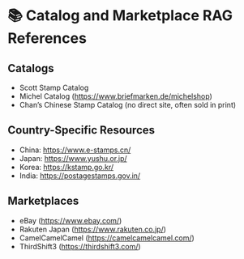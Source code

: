 # 📚 Catalog and Marketplace RAG References

## Catalogs
- Scott Stamp Catalog
- Michel Catalog (https://www.briefmarken.de/michelshop)
- Chan’s Chinese Stamp Catalog (no direct site, often sold in print)

## Country-Specific Resources
- China: https://www.e-stamps.cn/
- Japan: https://www.yushu.or.jp/
- Korea: https://kstamp.go.kr/
- India: https://postagestamps.gov.in/

## Marketplaces
- eBay (https://www.ebay.com/)
- Rakuten Japan (https://www.rakuten.co.jp/)
- CamelCamelCamel (https://camelcamelcamel.com/)
- ThirdShift3 (https://thirdshift3.com/)
